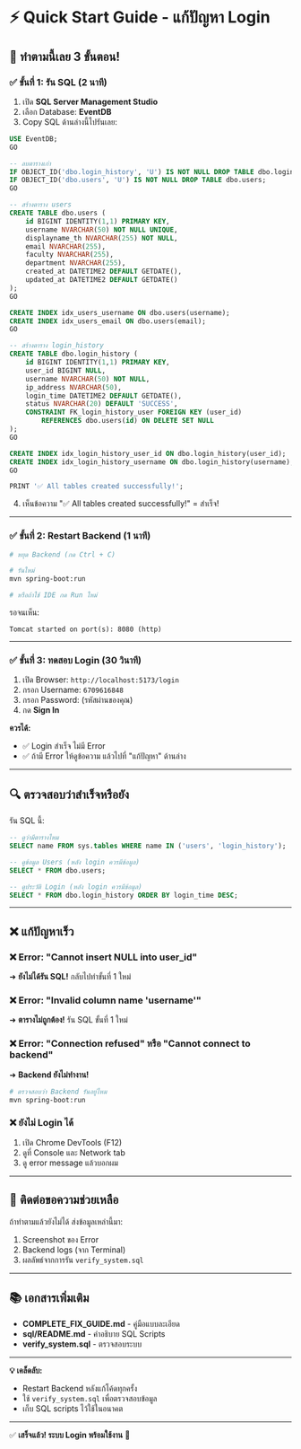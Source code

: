 # ⚡ Quick Start Guide - แก้ปัญหา Login

## 🎯 ทำตามนี้เลย 3 ขั้นตอน!

### ✅ ขั้นที่ 1: รัน SQL (2 นาที)

1. เปิด **SQL Server Management Studio**
2. เลือก Database: **EventDB**
3. Copy SQL ด้านล่างนี้ไปรันเลย:

```sql
USE EventDB;
GO

-- ลบตารางเก่า
IF OBJECT_ID('dbo.login_history', 'U') IS NOT NULL DROP TABLE dbo.login_history;
IF OBJECT_ID('dbo.users', 'U') IS NOT NULL DROP TABLE dbo.users;
GO

-- สร้างตาราง users
CREATE TABLE dbo.users (
    id BIGINT IDENTITY(1,1) PRIMARY KEY,
    username NVARCHAR(50) NOT NULL UNIQUE,
    displayname_th NVARCHAR(255) NOT NULL,
    email NVARCHAR(255),
    faculty NVARCHAR(255),
    department NVARCHAR(255),
    created_at DATETIME2 DEFAULT GETDATE(),
    updated_at DATETIME2 DEFAULT GETDATE()
);
GO

CREATE INDEX idx_users_username ON dbo.users(username);
CREATE INDEX idx_users_email ON dbo.users(email);
GO

-- สร้างตาราง login_history
CREATE TABLE dbo.login_history (
    id BIGINT IDENTITY(1,1) PRIMARY KEY,
    user_id BIGINT NULL,
    username NVARCHAR(50) NOT NULL,
    ip_address NVARCHAR(50),
    login_time DATETIME2 DEFAULT GETDATE(),
    status NVARCHAR(20) DEFAULT 'SUCCESS',
    CONSTRAINT FK_login_history_user FOREIGN KEY (user_id) 
        REFERENCES dbo.users(id) ON DELETE SET NULL
);
GO

CREATE INDEX idx_login_history_user_id ON dbo.login_history(user_id);
CREATE INDEX idx_login_history_username ON dbo.login_history(username);
GO

PRINT '✅ All tables created successfully!';
```

4. เห็นข้อความ "✅ All tables created successfully!" = สำเร็จ!

---

### ✅ ขั้นที่ 2: Restart Backend (1 นาที)

```bash
# หยุด Backend (กด Ctrl + C)

# รันใหม่
mvn spring-boot:run

# หรือถ้าใช้ IDE กด Run ใหม่
```

รอจนเห็น:
```
Tomcat started on port(s): 8080 (http)
```

---

### ✅ ขั้นที่ 3: ทดสอบ Login (30 วินาที)

1. เปิด Browser: `http://localhost:5173/login`
2. กรอก Username: `6709616848`
3. กรอก Password: (รหัสผ่านของคุณ)
4. กด **Sign In**

**ควรได้:**
- ✅ Login สำเร็จ ไม่มี Error
- ✅ ถ้ามี Error ให้ดูข้อความ แล้วไปที่ "แก้ปัญหา" ด้านล่าง

---

## 🔍 ตรวจสอบว่าสำเร็จหรือยัง

รัน SQL นี้:
```sql
-- ดูว่ามีตารางไหม
SELECT name FROM sys.tables WHERE name IN ('users', 'login_history');

-- ดูข้อมูล Users (หลัง login ควรมีข้อมูล)
SELECT * FROM dbo.users;

-- ดูประวัติ Login (หลัง login ควรมีข้อมูล)
SELECT * FROM dbo.login_history ORDER BY login_time DESC;
```

---

## ❌ แก้ปัญหาเร็ว

### ❌ Error: "Cannot insert NULL into user_id"
➜ **ยังไม่ได้รัน SQL!** กลับไปทำขั้นที่ 1 ใหม่

### ❌ Error: "Invalid column name 'username'"
➜ **ตารางไม่ถูกต้อง!** รัน SQL ขั้นที่ 1 ใหม่

### ❌ Error: "Connection refused" หรือ "Cannot connect to backend"
➜ **Backend ยังไม่ทำงาน!** 
```bash
# ตรวจสอบว่า Backend รันอยู่ไหม
mvn spring-boot:run
```

### ❌ ยังไม่ Login ได้
1. เปิด Chrome DevTools (F12)
2. ดูที่ Console และ Network tab
3. ดู error message แล้วบอกผม

---

## 📱 ติดต่อขอความช่วยเหลือ

ถ้าทำตามแล้วยังไม่ได้ ส่งข้อมูลเหล่านี้มา:
1. Screenshot ของ Error
2. Backend logs (จาก Terminal)
3. ผลลัพธ์จากการรัน `verify_system.sql`

---

## 📚 เอกสารเพิ่มเติม

- **COMPLETE_FIX_GUIDE.md** - คู่มือแบบละเอียด
- **sql/README.md** - คำอธิบาย SQL Scripts
- **verify_system.sql** - ตรวจสอบระบบ

---

**💡 เคล็ดลับ:**
- Restart Backend หลังแก้โค้ดทุกครั้ง
- ใช้ `verify_system.sql` เพื่อตรวจสอบข้อมูล
- เก็บ SQL scripts ไว้ใช้ในอนาคต

---

✅ **เสร็จแล้ว! ระบบ Login พร้อมใช้งาน** 🎉
